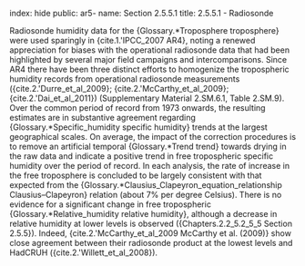 index: hide
public: ar5-
name: Section 2.5.5.1
title: 2.5.5.1 - Radiosonde

Radiosonde humidity data for the {Glossary.*Troposphere troposphere} were used sparingly in {cite.1.'IPCC_2007 AR4}, noting a renewed appreciation for biases with the operational radiosonde data that had been highlighted by several major field campaigns and intercomparisons. Since AR4 there have been three distinct efforts to homogenize the tropospheric humidity records from operational radiosonde measurements ({cite.2.'Durre_et_al_2009}; {cite.2.'McCarthy_et_al_2009}; {cite.2.'Dai_et_al_2011}) (Supplementary Material 2.SM.6.1, Table 2.SM.9). Over the common period of record from 1973 onwards, the resulting estimates are in substantive agreement regarding {Glossary.*Specific_humidity specific humidity} trends at the largest geographical scales. On average, the impact of the correction procedures is to remove an artificial temporal {Glossary.*Trend trend} towards drying in the raw data and indicate a positive trend in free tropospheric specific humidity over the period of record. In each analysis, the rate of increase in the free troposphere is concluded to be largely consistent with that expected from the {Glossary.*Clausius_Clapeyron_equation_relationship Clausius–Clapeyron} relation (about 7% per degree Celsius). There is no evidence for a significant change in free tropospheric {Glossary.*Relative_humidity relative humidity}, although a decrease in relative humidity at lower levels is observed ({Chapters.2.2_5.2_5_5 Section 2.5.5}). Indeed, {cite.2.'McCarthy_et_al_2009 McCarthy et al. (2009)} show close agreement between their radiosonde product at the lowest levels and HadCRUH ({cite.2.'Willett_et_al_2008}).
